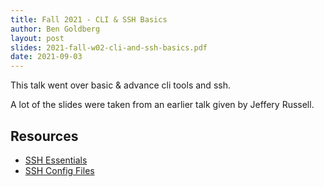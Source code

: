 ```yaml
---
title: Fall 2021 - CLI & SSH Basics
author: Ben Goldberg
layout: post
slides: 2021-fall-w02-cli-and-ssh-basics.pdf
date: 2021-09-03
---
```


This talk went over basic & advance cli tools and ssh.

A lot of the slides were taken from an earlier talk given by Jeffery Russell.

## Resources

- [SSH Essentials](https://www.digitalocean.com/community/tutorials/ssh-essentials-working-with-ssh-servers-clients-and-keys)
- [SSH Config Files](https://linuxize.com/post/using-the-ssh-config-file/)
